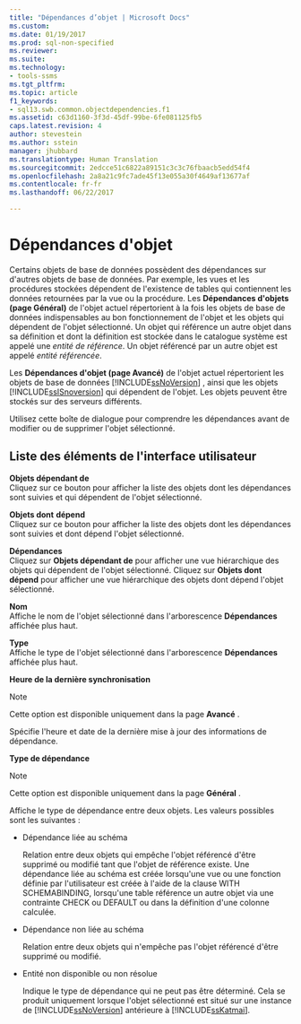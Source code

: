 ```yaml
---
title: "Dépendances d’objet | Microsoft Docs"
ms.custom: 
ms.date: 01/19/2017
ms.prod: sql-non-specified
ms.reviewer: 
ms.suite: 
ms.technology:
- tools-ssms
ms.tgt_pltfrm: 
ms.topic: article
f1_keywords:
- sql13.swb.common.objectdependencies.f1
ms.assetid: c63d1160-3f3d-45df-99be-6fe081125fb5
caps.latest.revision: 4
author: stevestein
ms.author: sstein
manager: jhubbard
ms.translationtype: Human Translation
ms.sourcegitcommit: 2edcce51c6822a89151c3c3c76fbaacb5edd54f4
ms.openlocfilehash: 2a8a21c9fc7ade45f13e055a30f4649af13677af
ms.contentlocale: fr-fr
ms.lasthandoff: 06/22/2017

---
```

# <a name="object-dependencies"></a>Dépendances d'objet
Certains objets de base de données possèdent des dépendances sur d'autres objets de base de données. Par exemple, les vues et les procédures stockées dépendent de l'existence de tables qui contiennent les données retournées par la vue ou la procédure. Les **Dépendances d'objets (page Général)** de l'objet actuel répertorient à la fois les objets de base de données indispensables au bon fonctionnement de l'objet et les objets qui dépendent de l'objet sélectionné. Un objet qui référence un autre objet dans sa définition et dont la définition est stockée dans le catalogue système est appelé une *entité de référence*. Un objet référencé par un autre objet est appelé *entité référencée*.  
  
Les **Dépendances d'objet (page Avancé)** de l'objet actuel répertorient les objets de base de données [!INCLUDE[ssNoVersion](../../includes/ssnoversion_md.md)] , ainsi que les objets [!INCLUDE[ssISnoversion](../../includes/ssisnoversion_md.md)] qui dépendent de l'objet. Les objets peuvent être stockés sur des serveurs différents.  
  
Utilisez cette boîte de dialogue pour comprendre les dépendances avant de modifier ou de supprimer l'objet sélectionné.  
  
## <a name="uielement-list"></a>Liste des éléments de l'interface utilisateur  
**Objets dépendant de** *<selected object>*  
Cliquez sur ce bouton pour afficher la liste des objets dont les dépendances sont suivies et qui dépendent de l'objet sélectionné.  
  
**Objets dont** *<selected object>* **dépend**  
Cliquez sur ce bouton pour afficher la liste des objets dont les dépendances sont suivies et dont dépend l'objet sélectionné.  
  
**Dépendances**  
Cliquez sur **Objets dépendant de** *<selected object>* pour afficher une vue hiérarchique des objets qui dépendent de l'objet sélectionné. Cliquez sur **Objets dont** *<selected object>* **dépend** pour afficher une vue hiérarchique des objets dont dépend l'objet sélectionné.  
  
**Nom**  
Affiche le nom de l'objet sélectionné dans l'arborescence **Dépendances** affichée plus haut.  
  
**Type**  
Affiche le type de l'objet sélectionné dans l'arborescence **Dépendances** affichée plus haut.  
  
**Heure de la dernière synchronisation**  
> [!NOTE]  
> Cette option est disponible uniquement dans la page **Avancé** .  
  
Spécifie l'heure et date de la dernière mise à jour des informations de dépendance.  
  
**Type de dépendance**  
> [!NOTE]  
> Cette option est disponible uniquement dans la page **Général** .  
  
Affiche le type de dépendance entre deux objets. Les valeurs possibles sont les suivantes :  
  
-   Dépendance liée au schéma  
  
    Relation entre deux objets qui empêche l'objet référencé d'être supprimé ou modifié tant que l'objet de référence existe. Une dépendance liée au schéma est créée lorsqu'une vue ou une fonction définie par l'utilisateur est créée à l'aide de la clause WITH SCHEMABINDING, lorsqu'une table référence un autre objet via une contrainte CHECK ou DEFAULT ou dans la définition d'une colonne calculée.  
  
-   Dépendance non liée au schéma  
  
    Relation entre deux objets qui n'empêche pas l'objet référencé d'être supprimé ou modifié.  
  
-   Entité non disponible ou non résolue  
  
    Indique le type de dépendance qui ne peut pas être déterminé. Cela se produit uniquement lorsque l'objet sélectionné est situé sur une instance de [!INCLUDE[ssNoVersion](../../includes/ssnoversion_md.md)] antérieure à [!INCLUDE[ssKatmai](../../includes/sskatmai_md.md)].  
  

